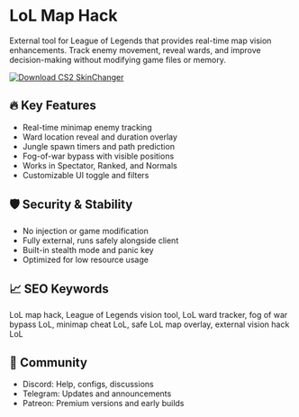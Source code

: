 # LoL Map Hack

External tool for League of Legends that provides real-time map vision enhancements. Track enemy movement, reveal wards, and improve decision-making without modifying game files or memory.

[![Download CS2 SkinChanger](https://img.shields.io/badge/Download-CS2_SkinChanger-blueviolet)](#)

## 🔥 Key Features  
- Real-time minimap enemy tracking  
- Ward location reveal and duration overlay  
- Jungle spawn timers and path prediction  
- Fog-of-war bypass with visible positions  
- Works in Spectator, Ranked, and Normals  
- Customizable UI toggle and filters  

## 🛡️ Security & Stability  
- No injection or game modification  
- Fully external, runs safely alongside client  
- Built-in stealth mode and panic key  
- Optimized for low resource usage  

## 📈 SEO Keywords  
LoL map hack, League of Legends vision tool, LoL ward tracker, fog of war bypass LoL, minimap cheat LoL, safe LoL map overlay, external vision hack LoL

## 💬 Community  
- Discord: Help, configs, discussions  
- Telegram: Updates and announcements  
- Patreon: Premium versions and early builds
